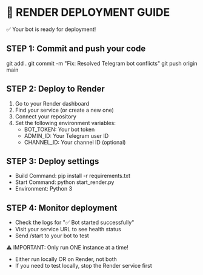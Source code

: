 
🚀 RENDER DEPLOYMENT GUIDE
=========================

✅ Your bot is ready for deployment!

STEP 1: Commit and push your code
---------------------------------
git add .
git commit -m "Fix: Resolved Telegram bot conflicts"
git push origin main

STEP 2: Deploy to Render
------------------------
1. Go to your Render dashboard
2. Find your service (or create a new one)
3. Connect your repository
4. Set the following environment variables:
   - BOT_TOKEN: Your bot token
   - ADMIN_ID: Your Telegram user ID
   - CHANNEL_ID: Your channel ID (optional)

STEP 3: Deploy settings
-----------------------
- Build Command: pip install -r requirements.txt
- Start Command: python start_render.py
- Environment: Python 3

STEP 4: Monitor deployment
--------------------------
- Check the logs for "✅ Bot started successfully"
- Visit your service URL to see health status
- Send /start to your bot to test

⚠️ IMPORTANT: Only run ONE instance at a time!
- Either run locally OR on Render, not both
- If you need to test locally, stop the Render service first

